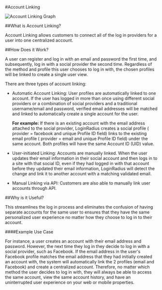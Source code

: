 #Account Linking

![Account Linking Graph](https://apidocs.lrcontent.com/images/Account-Linking-V01-04-02_162125d1be95c1fded0.97273921.png "Account Linking Graph")

##What is Account Linking?

Account Linking allows customers to connect all of the log in providers for a user into one centralized account.

##How Does it Work?

A user can register and log in with an email and password the first time, and subsequently, log in with a social provider the second time. Regardless of the method and profile this user chooses to log in with, the chosen profiles will be linked to create a single user view.

There are three types of account linking:

- Automatic Account Linking: User profiles are automatically linked to one account. If the user has logged in more than once using different social providers or a combination of social providers and a traditional username/email and password, verified email addresses will be matched and linked to automatically create a single account for the user.

  **For example:** If there is an existing account with the email address attached to the social provider, LoginRadius creates a social profile ( provider = facebook and unique Profile ID field) links to the existing email profile ( provider = email and unique Profile ID field) under the same account. Both profiles will have the same Account ID (UID) value.

- User-initiated Linking: Accounts are manually linked. When the user updates their email information in their social account and then logs in to a site with that social ID, even if they had logged in with that account before they updated their email information, LoginRadius will detect the change and link it to another account with a matching validated email.

- Manual Linking via API: Customers are also able to manually link user accounts through API.

##Why is it Useful?

This streamlines the log in process and eliminates the confusion of having separate accounts for the same user to ensures that they have the same personalized user experience no matter how they choose to log in to their account.

####Example Use Case

For instance, a user creates an account with their email address and password. However, the next time they log in they decide to log in with a social provider, such as Facebook. If the email address in the user's Facebook profile matches the email address that they had initially created an account with, the system will automatically link the 2 profiles (email and Facebook) and create a centralized account. Therefore, no matter which method the user decides to log in with, they will always be able to access the same account, view the same account history, and have an uninterrupted user experience on your web or mobile properties.
